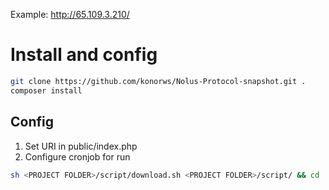 Example: http://65.109.3.210/

# Install and config

```bash
git clone https://github.com/konorws/Nolus-Protocol-snapshot.git .
composer install
```

## Config
1. Set URI in public/index.php
2. Configure cronjob for run
```bash
sh <PROJECT FOLDER>/script/download.sh <PROJECT FOLDER>/script/ && cd ../ && php ./update_time.php
```
